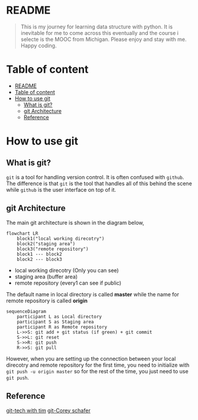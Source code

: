 # README
>This is my journey for learning data structure with python. It is inevitable for me to come across this eventually and the course i selecte is the MOOC from Michigan. Please enjoy and stay with me. Happy coding.

# Table of content

- [README](#readme)
- [Table of content](#table-of-content)
- [How to use git](#how-to-use-git)
  - [What is git?](#what-is-git)
  - [git Architecture](#git-architecture)
  - [Reference](#reference)

# How to use git

## What is git?
`git` is a tool for handling version control. It is often confused with `github`. The difference is that `git` is the tool that handles all of this behind the scene while `github` is the user interface on top of it.


## git Architecture

The main git architecture is shown in the diagram below,

```mermaid
flowchart LR
    block1("local working direcotry")
    block2("staging area")
    block3("remote repository")
    block1 --- block2
    block2 --- block3
```

- local working direcotry (Only you can see)
- staging area (buffer area)
- remote repository (every1 can see if public)

The default name in local directory is called **master** while the name for remote repository is called **origin**

```mermaid
sequenceDiagram
    participant L as Local directory
    participant S as Staging area
    participant R as Remote repository
    L->>S: git add + git status (if green) + git commit
    S->>L: git reset
    S->>R: git push
    R->>S: git pull
```

However, when you are setting up the connection between your local direcotry and remote repository for the first time, you need to initialize with `git push -u origin master` so for the rest of the time, you just need to use `git push`.





## Reference
[git-tech with tim](https://www.youtube.com/watch?v=DVRQoVRzMIY)
[git-Corey schafer](https://www.youtube.com/watch?v=HVsySz-h9r4)
